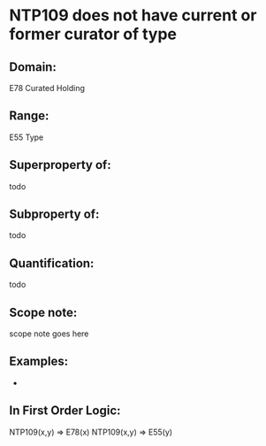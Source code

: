 # NTP109 does not have current or former curator of type

## Domain: 

E78 Curated Holding

## Range: 

E55 Type

## Superproperty of: 

todo

## Subproperty of: 

todo

## Quantification: 

todo

## Scope note: 

scope note goes here

## Examples: 

* 

## In First Order Logic: 

NTP109(x,y) ⇒ E78(x)
NTP109(x,y) ⇒ E55(y)

